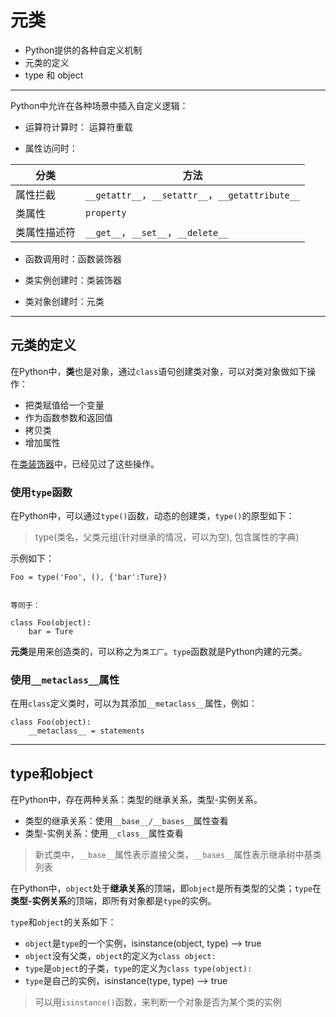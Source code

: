 # 元类

+ Python提供的各种自定义机制
+ 元类的定义
+ type 和 object

--------------------------------------------------------------------------------
Python中允许在各种场景中插入自定义逻辑：

+ 运算符计算时： 运算符重载

+ 属性访问时：

|分类		  |方法 |
|-------------|-------------------------------------------------|
|属性拦截     |`__getattr__`，`__setattr__`，`__getattribute__` |
|类属性       |`property`										|
|类属性描述符 |`__get__`，`__set__`，`__delete__`				|

+ 函数调用时：函数装饰器

+ 类实例创建时：类装饰器

+ 类对象创建时：元类

--------------------------------------------------------------------------------
## 元类的定义
在Python中，**类**也是对象，通过``class``语句创建类对象，可以对类对象做如下操作：

+ 把类赋值给一个变量
+ 作为函数参数和返回值
+ 拷贝类
+ 增加属性

在[类装饰器](decorator.md)中，已经见过了这些操作。


### 使用`type`函数

在Python中，可以通过`type()`函数，动态的创建类，`type()`的原型如下：

> type(类名，父类元组(针对继承的情况，可以为空), 包含属性的字典)

示例如下：

```
Foo = type('Foo', (), {'bar':Ture})


等同于：

class Foo(object):
	bar = Ture

```

**元类**是用来创造类的，可以称之为`类工厂`。`type`函数就是Python内建的元类。


### 使用`__metaclass__`属性

在用`class`定义类时，可以为其添加`__metaclass__`属性，例如：

```
class Foo(object):
	__metaclass__ = statements
```

--------------------------------------------------------------------------------
## type和object

在Python中，存在两种关系：类型的继承关系，类型-实例关系。

+ 类型的继承关系：使用`__base__/__bases__`属性查看
+ 类型-实例关系：使用`__class__`属性查看

> 新式类中，`__base__`属性表示直接父类，`__bases__`属性表示继承树中基类列表

在Python中，`object`处于**继承关系**的顶端，即`object`是所有类型的父类；`type`在**类型-实例关系**的顶端，即所有对象都是`type`的实例。

`type`和`object`的关系如下：

+ `object`是`type`的一个实例，isinstance(object, type) --> true
+ `object`没有父类，`object`的定义为`class object:`
+ `type`是`object`的子类，`type`的定义为`class type(object):`
+ `type`是自己的实例，isinstance(type, type) --> true

> 可以用`isinstance()`函数，来判断一个对象是否为某个类的实例

